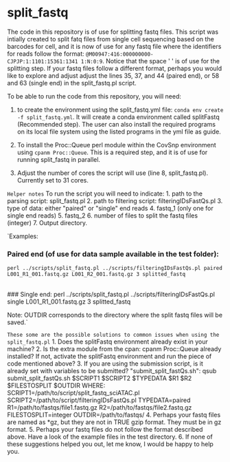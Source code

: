 # split_fastq
The code in this repository is of use for splitting fastq files. This script was intially created to split fatq files from single cell sequencing based on the barcodes for cell, and it is now of use for any fastq file where the identifiers for reads follow the format: `@M00947:416:000000000-CJPJP:1:1101:15361:1341 1:N:0:9`. Notice that the space ' ' is of use for the splitting step. If your fastq files follow a different format, perhaps you would like to explore and adjust adjust the lines 35, 37, and 44 (paired end), or 58 and 63 (single end) in the split_fastq.pl script.

To be able to run the code from this repository, you will need:

1. to create the environment using the split_fastq.yml file: `conda env create -f split_fastq.yml`. It will create a conda environment called splitFastq (Recommended step). The user can also install the required programs on its local file system using the listed programs in the yml file as guide.

2. To install the Proc::Queue perl module within the CovSnp environment using `cpanm Proc::Queue`. This is a required step, and it is of use for running split_fastq in parallel.

3. Adjust the number of cores the script will use (line 8, split_fastq.pl). Currently set to 31 cores.

`Helper notes`
To run the script you will need to indicate:
	1. path to the parsing script: split_fastq.pl
	2. path to filtering script: filteringIDsFastQs.pl
	3. type of data: either "paired" or "single" end reads
 	4. fastq_1 (only one for single end reads)
 	5. fastq_2
 	6. number of files to split the fastq files (integer)
 	7. Output directory.

`Examples:
<br>
### Paired end (of use for data sample available in the test folder):
	perl ../scripts/split_fastq.pl ../scripts/filteringIDsFastQs.pl paired L001_R1_001.fastq.gz L001_R2_001.fastq.gz 3 splitted_fastq
<br>
### Single end:
	perl ../scripts/split_fastq.pl ../scripts/filteringIDsFastQs.pl single L001_R1_001.fastq.gz 3 splitted_fastq

Note: OUTDIR corresponds to the directory where the split fastq files will be saved.`

`These some are the possible solutions to common issues when using the split_fastq.pl`
	1. Does the splitFastq environment already exist in your machine?
	2. Is the extra module from the cpan: cpanm Proc::Queue already installed? If not,  activate the splitFastq environment and run the piece of code mentioned above?
	3. If you are using the submission script, is it already set with variables to be submitted?
		"submit_split_fastQs.sh":
	        qsub submit_split_fastQs.sh $SCRIPT1 $SCRIPT2 $TYPEDATA $R1 $R2 $FILESTOSPLIT $OUTDIR
	   WHERE:
	   SCRIPT1=/path/to/script/split_fastq_sciATAC.pl
	   SCRIPT2=/path/to/script/filteringIDsFastQs.pl
	   TYPEDATA=paired
	   R1=/path/to/fastqs/file1.fastq.gz
	   R2=/path/to/fastqs/file2.fastq.gz
	   FILESTOSPLIT=integer
	   OUTDIR=/path/to/fastqs/
	4. Perhaps your fastq files are named as *gz, but they are not in TRUE gzip format. They must be in gz format.
	5. Perhaps your fastq files do not follow the format described above. Have a look of the example files in the test directory.
	6. If none of these suggestions helped you out, let me know, I would be happy to help you.
